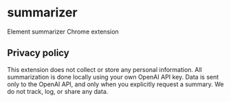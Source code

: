# summarizer
Element summarizer Chrome extension

## Privacy policy

This extension does not collect or store any personal information. All summarization is done locally using your own OpenAI API key. Data is sent only to the OpenAI API, and only when you explicitly request a summary. We do not track, log, or share any data.
